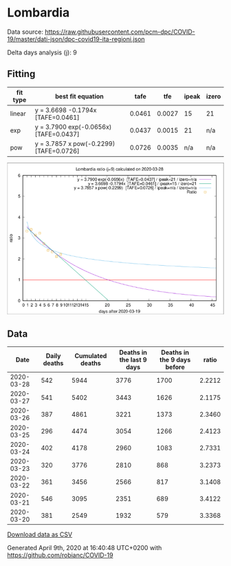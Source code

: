 # Lombardia

Data source: https://raw.githubusercontent.com/pcm-dpc/COVID-19/master/dati-json/dpc-covid19-ita-regioni.json

Delta days analysis (j): 9

## Fitting 
|fit type|best fit equation|tafe|tfe|ipeak|izero|
|-------|-----|--------|------|---|---|
|linear|y = 3.6698 -0.1794x  [TAFE=0.0461]|0.0461|0.0027|15|21|
|exp|y = 3.7900 exp(-0.0656x)  [TAFE=0.0437]|0.0437|0.0015|21|n/a|
|pow|y = 3.7857 x pow(-0.2299)  [TAFE=0.0726]|0.0726|0.0035|n/a|n/a|

![Plot](COVID-19_lombardia_j9_2020-03-28.png)

## Data
|Date|Daily deaths|Cumulated deaths|Deaths in the last 9 days|Deaths in the 9 days before|ratio|
|----|----------|-----------|-------|--------------------|-----|
|2020-03-28|542|5944|3776|1700|2.2212|
|2020-03-27|541|5402|3443|1626|2.1175|
|2020-03-26|387|4861|3221|1373|2.3460|
|2020-03-25|296|4474|3054|1266|2.4123|
|2020-03-24|402|4178|2960|1083|2.7331|
|2020-03-23|320|3776|2810|868|3.2373|
|2020-03-22|361|3456|2566|817|3.1408|
|2020-03-21|546|3095|2351|689|3.4122|
|2020-03-20|381|2549|1932|579|3.3368|

[Download data as CSV](COVID-19_lombardia_j9_2020-03-28.csv)

Generated April 9th, 2020 at 16:40:48 UTC+0200 with https://github.com/robianc/COVID-19
